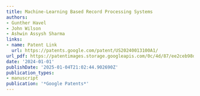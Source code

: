 ```yaml
---
title: Machine-Learning Based Record Processing Systems
authors:
- Gunther Havel
- John Wilson
- Ashwin Assysh Sharma
links:
- name: Patent Link
  url: https://patents.google.com/patent/US20240013100A1/
url_pdf: https://patentimages.storage.googleapis.com/0c/4d/87/ee2ceb98d042c5/US20240013100A1.pdf
date: '2024-01-01'
publishDate: '2025-01-04T21:02:44.902690Z'
publication_types:
- manuscript
publication: '*Google Patents*'
---
```


